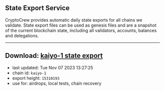 ## State Export Service
CryptoCrew provides automatic daily state exports for all chains we validate. State export files can be used as genesis files and are a snapshot of the current blockchain state, including all validators, accounts, balances and delegations.

---
**Download: [kaiyo-1 state export](https://dl.ccvalidators.com/SERVICE/kujira/kaiyo-1_export_15310193.json)**
---

- last updated: Tue Nov 07 2023 13:27:25
- chain id: `kaiyo-1`
- export height: `15310193`
- use for: airdrops, local tests, chain recovery
